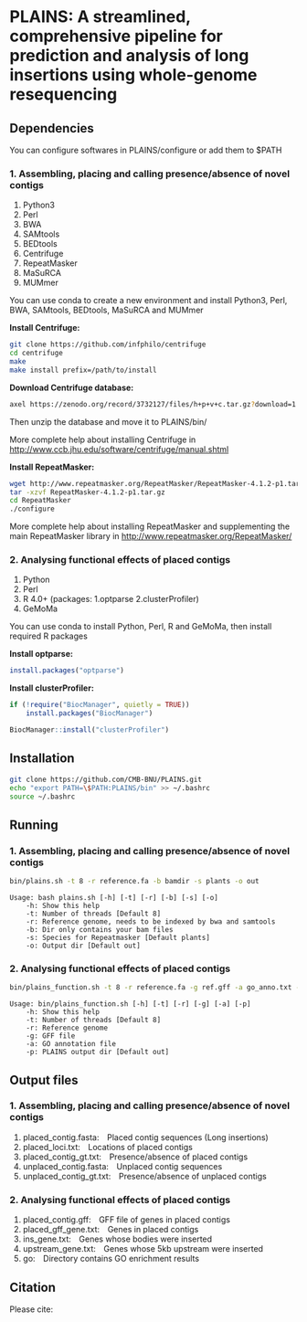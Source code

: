 # PLAINS: A streamlined, comprehensive pipeline for prediction and analysis of long insertions using whole-genome resequencing

## Dependencies
You can configure softwares in PLAINS/configure or add them to $PATH
### 1. Assembling, placing and calling presence/absence of novel contigs
1. Python3
2. Perl
3. BWA
4. SAMtools
5. BEDtools
6. Centrifuge
7. RepeatMasker 
8. MaSuRCA
9. MUMmer 

You can use conda to create a new environment and install Python3, Perl, BWA, SAMtools, BEDtools, MaSuRCA and MUMmer

**Install Centrifuge:**
```bash
git clone https://github.com/infphilo/centrifuge
cd centrifuge
make
make install prefix=/path/to/install
```
**Download Centrifuge database:**
```bash
axel https://zenodo.org/record/3732127/files/h+p+v+c.tar.gz?download=1
```
Then unzip the database and move it to PLAINS/bin/

More complete help about installing Centrifuge in http://www.ccb.jhu.edu/software/centrifuge/manual.shtml

**Install RepeatMasker:**
```bash
wget http://www.repeatmasker.org/RepeatMasker/RepeatMasker-4.1.2-p1.tar.gz
tar -xzvf RepeatMasker-4.1.2-p1.tar.gz
cd RepeatMasker
./configure
```
More complete help about installing RepeatMasker and supplementing the main RepeatMasker library in http://www.repeatmasker.org/RepeatMasker/

### 2. Analysing functional effects of placed contigs
1. Python
2. Perl
3. R 4.0+ (packages: 1.optparse 2.clusterProfiler)
4. GeMoMa

You can use conda to install Python, Perl, R and GeMoMa, then install required R packages

**Install optparse:**
```R
install.packages("optparse")
```
**Install clusterProfiler:**
```R
if (!require("BiocManager", quietly = TRUE))
    install.packages("BiocManager")

BiocManager::install("clusterProfiler")
```
## Installation

```bash
git clone https://github.com/CMB-BNU/PLAINS.git
echo "export PATH=\$PATH:PLAINS/bin" >> ~/.bashrc
source ~/.bashrc
```

## Running
### 1. Assembling, placing and calling presence/absence of novel contigs
```bash
bin/plains.sh -t 8 -r reference.fa -b bamdir -s plants -o out
```
	Usage: bash plains.sh [-h] [-t] [-r] [-b] [-s] [-o]
		-h: Show this help
		-t: Number of threads [Default 8]
		-r: Reference genome, needs to be indexed by bwa and samtools
		-b: Dir only contains your bam files
		-s: Species for Repeatmasker [Default plants]
		-o: Output dir [Default out]

### 2. Analysing functional effects of placed contigs
```bash
bin/plains_function.sh -t 8 -r reference.fa -g ref.gff -a go_anno.txt -p out
```
	Usage: bin/plains_function.sh [-h] [-t] [-r] [-g] [-a] [-p]
		-h: Show this help
		-t: Number of threads [Default 8]
		-r: Reference genome
		-g: GFF file
		-a: GO annotation file
		-p: PLAINS output dir [Default out]

## Output files
### 1. Assembling, placing and calling presence/absence of novel contigs
1. placed_contig.fasta:&emsp;Placed contig sequences (Long insertions)  
2. placed_loci.txt:&emsp;Locations of placed contigs  
3. placed_contig_gt.txt:&emsp;Presence/absence of placed contigs  
4. unplaced_contig.fasta:&emsp;Unplaced contig sequences  
5. unplaced_contig_gt.txt:&emsp;Presence/absence of unplaced contigs
### 2. Analysing functional effects of placed contigs
1. placed_contig.gff:&emsp;GFF file of genes in placed contigs
2. placed_gff_gene.txt:&emsp;Genes in placed contigs
3. ins_gene.txt:&emsp;Genes whose bodies were inserted
4. upstream_gene.txt:&emsp;Genes whose 5kb upstream were inserted
5. go:&emsp;Directory contains GO enrichment results
## Citation
Please cite:
